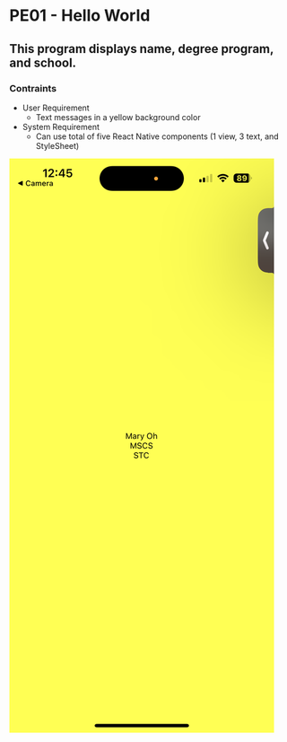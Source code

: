 # PE01 - Hello World

## This program displays name, degree program, and school.

### Contraints
- User Requirement
  - Text messages in a yellow background color
- System Requirement
  - Can use total of five React Native components (1 view, 3 text, and StyleSheet)

![Hello World mobile app](https://github.com/maryoohhh/cs624-pe-maryoh/blob/108edd0a0f0868534ae210d687a81882ef868cbf/PE01-HelloWorld/IMG_8925.PNG "Hello World")
